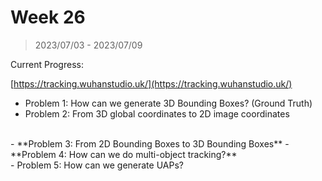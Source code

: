 # Week 26

> 2023/07/03 - 2023/07/09

Current Progress: 

[https://tracking.wuhanstudio.uk/](https://tracking.wuhanstudio.uk/)

- Problem 1: How can we generate 3D Bounding Boxes? (Ground Truth)  
- Problem 2: From 3D global coordinates to 2D image coordinates  
<br />
- **Problem 3: From 2D Bounding Boxes to 3D Bounding Boxes**  
- **Problem 4: How can we do multi-object tracking?**  
<br />
- Problem 5: How can we generate UAPs?  
